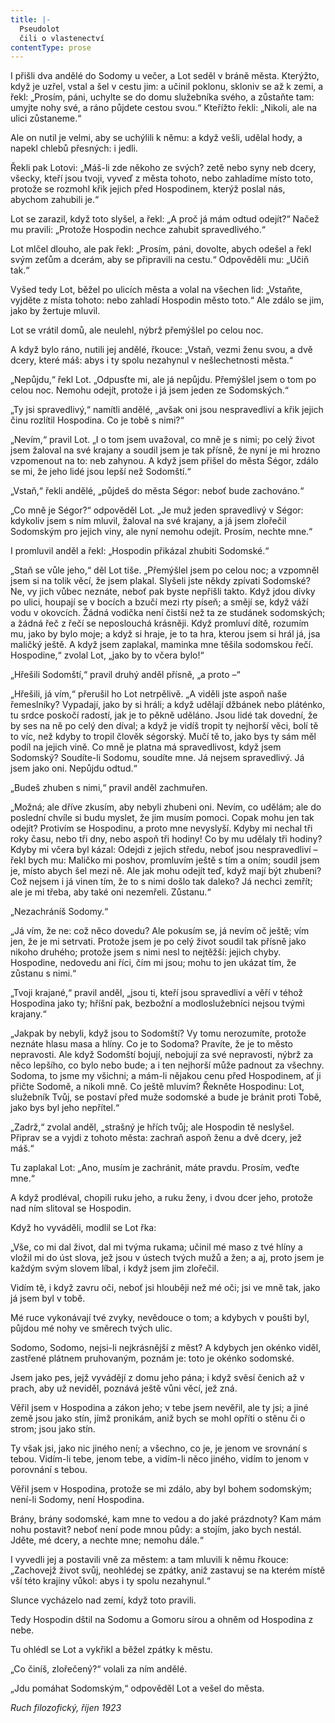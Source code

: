 ```yaml
---
title: |-
  Pseudolot
  čili o vlastenectví
contentType: prose
---
```


I přišli dva andělé do Sodomy u večer, a Lot seděl v bráně města. Kterýžto, když je uzřel, vstal a šel v cestu jim: a učinil poklonu, skloniv se až k zemi, a řekl: „Prosím, páni, uchylte se do domu služebníka svého, a zůstaňte tam: umyjte nohy své, a ráno půjdete cestou svou.“ Kteřížto řekli: „Nikoli, ale na ulici zůstaneme.“

Ale on nutil je velmi, aby se uchýlili k němu: a když vešli, udělal hody, a napekl chlebů přesných: i jedli.

Řekli pak Lotovi: „Máš-li zde někoho ze svých? zetě nebo syny neb dcery, všecky, kteří jsou tvoji, vyveď z města tohoto, nebo zahladíme místo toto, protože se rozmohl křik jejich před Hospodinem, kterýž poslal nás, abychom zahubili je.“

Lot se zarazil, když toto slyšel, a řekl: „A proč já mám odtud odejít?“ Načež mu pravili: „Protože Hospodin nechce zahubit spravedlivého.“

Lot mlčel dlouho, ale pak řekl: „Prosím, páni, dovolte, abych odešel a řekl svým zeťům a dcerám, aby se připravili na cestu.“ Odpověděli mu: „Učiň tak.“

Vyšed tedy Lot, běžel po ulicích města a volal na všechen lid: „Vstaňte, vyjděte z místa tohoto: nebo zahladí Hospodin město toto.“ Ale zdálo se jim, jako by žertuje mluvil.

Lot se vrátil domů, ale neulehl, nýbrž přemýšlel po celou noc.

A když bylo ráno, nutili jej andělé, řkouce: „Vstaň, vezmi ženu svou, a dvě dcery, které máš: abys i ty spolu nezahynul v nešlechetnosti města.“

„Nepůjdu,“ řekl Lot. „Odpusťte mi, ale já nepůjdu. Přemýšlel jsem o tom po celou noc. Nemohu odejít, protože i já jsem jeden ze Sodomských.“

„Ty jsi spravedlivý,“ namítli andělé, „avšak oni jsou nespravedliví a křik jejich činu rozlítil Hospodina. Co je tobě s nimi?“

„Nevím,“ pravil Lot. „I o tom jsem uvažoval, co mně je s nimi; po celý život jsem žaloval na své krajany a soudil jsem je tak přísně, že nyní je mi hrozno vzpomenout na to: neb zahynou. A když jsem přišel do města Ségor, zdálo se mi, že jeho lidé jsou lepší než Sodomští.“

„Vstaň,“ řekli andělé, „půjdeš do města Ségor: neboť bude zachováno.“

„Co mně je Ségor?“ odpověděl Lot. „Je muž jeden spravedlivý v Ségor: kdykoliv jsem s ním mluvil, žaloval na své krajany, a já jsem zlořečil Sodomským pro jejich viny, ale nyní nemohu odejít. Prosím, nechte mne.“

I promluvil anděl a řekl: „Hospodin přikázal zhubiti Sodomské.“

„Staň se vůle jeho,“ děl Lot tiše. „Přemýšlel jsem po celou noc; a vzpomněl jsem si na tolik věcí, že jsem plakal. Slyšeli jste někdy zpívati Sodomské? Ne, vy jich vůbec neznáte, neboť pak byste nepřišli takto. Když jdou dívky po ulici, houpají se v bocích a bzučí mezi rty píseň; a smějí se, když váží vodu v okovcích. Žádná vodička není čistší než ta ze studánek sodomských; a žádná řeč z řečí se neposlouchá krásněji. Když promluví dítě, rozumím mu, jako by bylo moje; a když si hraje, je to ta hra, kterou jsem si hrál já, jsa maličký ještě. A když jsem zaplakal, maminka mne těšila sodomskou řečí. Hospodine,“ zvolal Lot, „jako by to včera bylo!“

„Hřešili Sodomští,“ pravil druhý anděl přísně, „a proto –“

„Hřešili, já vím,“ přerušil ho Lot netrpělivě. „A viděli jste aspoň naše řemeslníky? Vypadají, jako by si hráli; a když udělají džbánek nebo pláténko, tu srdce poskočí radostí, jak je to pěkně uděláno. Jsou lidé tak dovední, že by ses na ně po celý den díval; a když je vidíš tropit ty nejhorší věci, bolí tě to víc, než kdyby to tropil člověk ségorský. Mučí tě to, jako bys ty sám měl podíl na jejich vině. Co mně je platna má spravedlivost, když jsem Sodomský? Soudíte-li Sodomu, soudíte mne. Já nejsem spravedlivý. Já jsem jako oni. Nepůjdu odtud.“

„Budeš zhuben s nimi,“ pravil anděl zachmuřen.

„Možná; ale dříve zkusím, aby nebyli zhubeni oni. Nevím, co udělám; ale do poslední chvíle si budu myslet, že jim musím pomoci. Copak mohu jen tak odejít? Protivím se Hospodinu, a proto mne nevyslyší. Kdyby mi nechal tři roky času, nebo tři dny, nebo aspoň tři hodiny! Co by mu udělaly tři hodiny? Kdyby mi včera byl kázal: Odejdi z jejich středu, neboť jsou nespravedliví – řekl bych mu: Maličko mi poshov, promluvím ještě s tím a oním; soudil jsem je, místo abych šel mezi ně. Ale jak mohu odejít teď, když mají být zhubeni? Což nejsem i já vinen tím, že to s nimi došlo tak daleko? Já nechci zemřít; ale je mi třeba, aby také oni nezemřeli. Zůstanu.“

„Nezachráníš Sodomy.“

„Já vím, že ne: což něco dovedu? Ale pokusím se, já nevím oč ještě; vím jen, že je mi setrvati. Protože jsem je po celý život soudil tak přísně jako nikoho druhého; protože jsem s nimi nesl to nejtěžší: jejich chyby. Hospodine, nedovedu ani říci, čím mi jsou; mohu to jen ukázat tím, že zůstanu s nimi.“

„Tvoji krajané,“ pravil anděl, „jsou ti, kteří jsou spravedliví a věří v téhož Hospodina jako ty; hříšní pak, bezbožní a modloslužebníci nejsou tvými krajany.“

„Jakpak by nebyli, když jsou to Sodomští? Vy tomu nerozumíte, protože neznáte hlasu masa a hlíny. Co je to Sodoma? Pravíte, že je to město nepravosti. Ale když Sodomští bojují, nebojují za své nepravosti, nýbrž za něco lepšího, co bylo nebo bude; a i ten nejhorší může padnout za všechny. Sodoma, to jsme my všichni; a mám-li nějakou cenu před Hospodinem, ať ji přičte Sodomě, a nikoli mně. Co ještě mluvím? Řekněte Hospodinu: Lot, služebník Tvůj, se postaví před muže sodomské a bude je bránit proti Tobě, jako bys byl jeho nepřítel.“

„Zadrž,“ zvolal anděl, „strašný je hřích tvůj; ale Hospodin tě neslyšel. Připrav se a vyjdi z tohoto města: zachraň aspoň ženu a dvě dcery, jež máš.“

Tu zaplakal Lot: „Ano, musím je zachránit, máte pravdu. Prosím, veďte mne.“

A když prodléval, chopili ruku jeho, a ruku ženy, i dvou dcer jeho, protože nad ním slitoval se Hospodin.

Když ho vyváděli, modlil se Lot řka:

„Vše, co mi dal život, dal mi tvýma rukama; učinil mé maso z tvé hlíny a vložil mi do úst slova, jež jsou v ústech tvých mužů a žen; a aj, proto jsem je každým svým slovem líbal, i když jsem jim zlořečil.

Vidím tě, i když zavru oči, neboť jsi hlouběji než mé oči; jsi ve mně tak, jako já jsem byl v tobě.

Mé ruce vykonávají tvé zvyky, nevědouce o tom; a kdybych v poušti byl, půjdou mé nohy ve směrech tvých ulic.

Sodomo, Sodomo, nejsi-li nejkrásnější z měst? A kdybych jen okénko viděl, zastřené plátnem pruhovaným, poznám je: toto je okénko sodomské.

Jsem jako pes, jejž vyvádějí z domu jeho pána; i když svěsí čenich až v prach, aby už neviděl, poznává ještě vůni věcí, jež zná.

Věřil jsem v Hospodina a zákon jeho; v tebe jsem nevěřil, ale ty jsi; a jiné země jsou jako stín, jímž pronikám, aniž bych se mohl opříti o stěnu či o strom; jsou jako stín.

Ty však jsi, jako nic jiného není; a všechno, co je, je jenom ve srovnání s tebou. Vidím-li tebe, jenom tebe, a vidím-li něco jiného, vidím to jenom v porovnání s tebou.

Věřil jsem v Hospodina, protože se mi zdálo, aby byl bohem sodomským; není-li Sodomy, není Hospodina.

Brány, brány sodomské, kam mne to vedou a do jaké prázdnoty? Kam mám nohu postavit? neboť není pode mnou půdy: a stojím, jako bych nestál. Jděte, mé dcery, a nechte mne; nemohu dále.“

I vyvedli jej a postavili vně za městem: a tam mluvili k němu řkouce: „Zachovejž život svůj, neohlédej se zpátky, aniž zastavuj se na kterém místě vší této krajiny vůkol: abys i ty spolu nezahynul.“

Slunce vycházelo nad zemí, když toto pravili.

Tedy Hospodin dštil na Sodomu a Gomoru sírou a ohněm od Hospodina z nebe.

Tu ohlédl se Lot a vykřikl a běžel zpátky k městu.

„Co činíš, zlořečený?“ volali za ním andělé.

„Jdu pomáhat Sodomským,“ odpověděl Lot a vešel do města.

_Ruch filozofický, říjen 1923_
